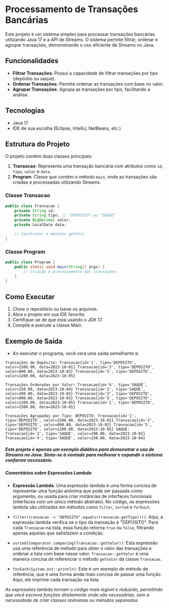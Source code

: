 # Processamento de Transações Bancárias

Este projeto é um sistema simples para processar transações bancárias utilizando Java 17 e a API de Streams.
O sistema permite filtrar, ordenar e agrupar transações, demonstrando o uso eficiente de Streams no Java.

## Funcionalidades

- **Filtrar Transações**: Possui a capacidade de filtrar transações por tipo (depósito ou saque).
- **Ordenar Transações**: Permite ordenar as transações com base no valor.
- **Agrupar Transações**: Agrupa as transações por tipo, facilitando a análise.

## Tecnologias

- Java 17
- IDE de sua escolha (Eclipse, IntelliJ, NetBeans, etc.)

## Estrutura do Projeto

O projeto contém duas classes principais:

1. **Transacao**: Representa uma transação bancária com atributos como `id`, `tipo`, `valor` e `data`.
2. **Program**: Classe que contém o método `main`, onde as transações são criadas e processadas utilizando Streams.

### Classe Transacao

```java
public class Transacao {
    private String id;
    private String tipo; // "DEPOSITO" ou "SAQUE"
    private BigDecimal valor;
    private LocalDate data;

    // Construtor e métodos getters
}
```

### Classe Program

```java
public class Program {
    public static void main(String[] args) {
        // Criação e processamento das transações
    }
}
```

## Como Executar
1. Clone o repositório ou baixe os arquivos.
2. Abra o projeto em sua IDE favorita.
3. Certifique-se de que está usando o JDK 17.
4. Compile e execute a classe Main.

## Exemplo de Saída
- Ao executar o programa, você verá uma saída semelhante a:

`Transações de Depósito:
Transacao{id='1', tipo='DEPOSITO', valor=1500.00, data=2023-10-01}
Transacao{id='3', tipo='DEPOSITO', valor=800.00, data=2023-10-03}
Transacao{id='5', tipo='DEPOSITO', valor=1200.00, data=2023-10-05}`

`Transações Ordenadas por Valor:
Transacao{id='4', tipo='SAQUE', valor=150.00, data=2023-10-04}
Transacao{id='2', tipo='SAQUE', valor=200.00, data=2023-10-02}
Transacao{id='3', tipo='DEPOSITO', valor=800.00, data=2023-10-03}
Transacao{id='5', tipo='DEPOSITO', valor=1200.00, data=2023-10-05}
Transacao{id='1', tipo='DEPOSITO', valor=1500.00, data=2023-10-01}`

`Transações Agrupadas por Tipo:
DEPOSITO:
Transacao{id='1', tipo='DEPOSITO', valor=1500.00, data=2023-10-01}
Transacao{id='3', tipo='DEPOSITO', valor=800.00, data=2023-10-03}
Transacao{id='5', tipo='DEPOSITO', valor=1200.00, data=2023-10-05}
SAQUE:
Transacao{id='2', tipo='SAQUE', valor=200.00, data=2023-10-02}
Transacao{id='4', tipo='SAQUE', valor=150.00, data=2023-10-04}`

##### Este projeto é apenas um exemplo didático para demonstrar o uso de Streams no Java. Sinta-se à vontade para melhorar e expandir o sistema conforme necessário.

##### Comentários sobre Expressões Lambda

- **Expressão Lambda**: Uma expressão lambda é uma forma concisa de representar uma função anônima que pode ser passada como argumento,
ou usada para criar instâncias de interfaces funcionais (interfaces com um único método abstrato). No código, as expressões lambda
são utilizadas em métodos como `filter`, `sorted` e `forEach`.

- `filter(transacao -> "DEPOSITO".equals(transacao.getTipo()))`: Aqui, a expressão lambda verifica se o tipo da transação é "DEPOSITO".
Para cada `Transacao` na lista, essa função retorna `true` ou `false`, filtrando apenas aquelas que satisfazem a condição.

- `sorted(Comparator.comparing(Transacao::getValor))`: Esta expressão usa uma referência de método para obter o valor das
transações e ordenar a lista com base nesse valor. `Transacao::getValor` é uma maneira concisa de referenciar o método 
`getValor` da classe `Transacao`.

- `forEach(System.out::println)`: Este é um exemplo de método de referência, que é uma forma ainda mais concisa de passar uma função.
Aqui, ele imprime cada transação na lista.

*As expressões lambda tornam o código mais legível e reduzido, permitindo que você escreva funções diretamente onde são necessárias,
sem a necessidade de criar classes anônimas ou métodos separados.*